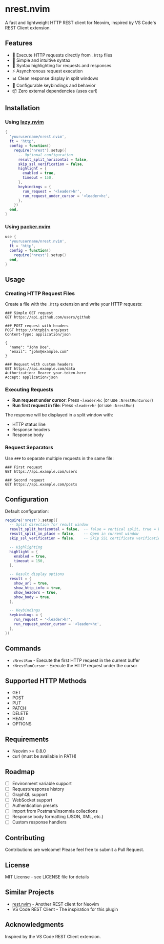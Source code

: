 # nrest.nvim

A fast and lightweight HTTP REST client for Neovim, inspired by VS Code's REST Client extension.

## Features

- 🚀 Execute HTTP requests directly from `.http` files
- 📝 Simple and intuitive syntax
- 🎨 Syntax highlighting for requests and responses
- ⚡ Asynchronous request execution
- 📊 Clean response display in split windows
- 🔧 Configurable keybindings and behavior
- 📦 Zero external dependencies (uses curl)

## Installation

### Using [lazy.nvim](https://github.com/folke/lazy.nvim)

```lua
{
  'yourusername/nrest.nvim',
  ft = 'http',
  config = function()
    require('nrest').setup({
      -- Optional configuration
      result_split_horizontal = false,
      skip_ssl_verification = false,
      highlight = {
        enabled = true,
        timeout = 150,
      },
      keybindings = {
        run_request = '<leader>hr',
        run_request_under_cursor = '<leader>hc',
      },
    })
  end,
}
```

### Using [packer.nvim](https://github.com/wbthomason/packer.nvim)

```lua
use {
  'yourusername/nrest.nvim',
  ft = 'http',
  config = function()
    require('nrest').setup()
  end,
}
```

## Usage

### Creating HTTP Request Files

Create a file with the `.http` extension and write your HTTP requests:

```http
### Simple GET request
GET https://api.github.com/users/github

### POST request with headers
POST https://httpbin.org/post
Content-Type: application/json

{
  "name": "John Doe",
  "email": "john@example.com"
}

### Request with custom headers
GET https://api.example.com/data
Authorization: Bearer your-token-here
Accept: application/json
```

### Executing Requests

- **Run request under cursor**: Press `<leader>hc` (or use `:NrestRunCursor`)
- **Run first request in file**: Press `<leader>hr` (or use `:NrestRun`)

The response will be displayed in a split window with:
- HTTP status line
- Response headers
- Response body

### Request Separators

Use `###` to separate multiple requests in the same file:

```http
### First request
GET https://api.example.com/users

### Second request
GET https://api.example.com/posts
```

## Configuration

Default configuration:

```lua
require('nrest').setup({
  -- Split direction for result window
  result_split_horizontal = false,  -- false = vertical split, true = horizontal split
  result_split_in_place = false,    -- Open in current window
  skip_ssl_verification = false,    -- Skip SSL certificate verification

  -- Highlighting
  highlight = {
    enabled = true,
    timeout = 150,
  },

  -- Result display options
  result = {
    show_url = true,
    show_http_info = true,
    show_headers = true,
    show_body = true,
  },

  -- Keybindings
  keybindings = {
    run_request = '<leader>hr',
    run_request_under_cursor = '<leader>hc',
  },
})
```

## Commands

- `:NrestRun` - Execute the first HTTP request in the current buffer
- `:NrestRunCursor` - Execute the HTTP request under the cursor

## Supported HTTP Methods

- GET
- POST
- PUT
- PATCH
- DELETE
- HEAD
- OPTIONS

## Requirements

- Neovim >= 0.8.0
- curl (must be available in PATH)

## Roadmap

- [ ] Environment variable support
- [ ] Request/response history
- [ ] GraphQL support
- [ ] WebSocket support
- [ ] Authentication presets
- [ ] Import from Postman/Insomnia collections
- [ ] Response body formatting (JSON, XML, etc.)
- [ ] Custom response handlers

## Contributing

Contributions are welcome! Please feel free to submit a Pull Request.

## License

MIT License - see LICENSE file for details

## Similar Projects

- [rest.nvim](https://github.com/rest-nvim/rest.nvim) - Another REST client for Neovim
- VS Code REST Client - The inspiration for this plugin

## Acknowledgments

Inspired by the VS Code REST Client extension.
